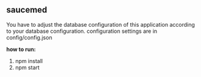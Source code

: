 ## saucemed

You have to adjust the database configuration of this application according to your database configuration.
configuration settings are in config/config.json

**how to run:**
1. npm install
2. npm start

